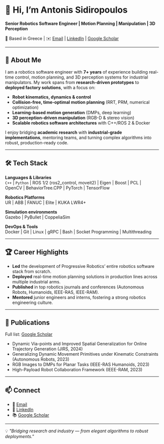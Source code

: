 # 👋 Hi, I’m Antonis Sidiropoulos  
**Senior Robotics Software Engineer | Motion Planning | Manipulation | 3D Perception**

📍 Based in Greece | ✉️ [Email](mailto:antosidi646@gmail.com) | [LinkedIn](https://www.linkedin.com/in/antonis-sidiropoulos-b7a562106/) | [Google Scholar](https://scholar.google.com/citations?user=Msa-s7MAAAAJ)  

---

## 🚀 About Me
I am a robotics software engineer with **7+ years** of experience building real-time control, motion planning, and 3D perception systems for industrial manipulators. My work spans from **research-driven prototypes** to **deployed factory solutions**, with a focus on:

- **Robot kinematics, dynamics & control**  
- **Collision-free, time-optimal motion planning** (RRT, PRM, numerical optimization)  
- **Learning-based motion generation** (DMPs, deep learning)  
- **3D perception-driven manipulation** (RGB-D & stereo vision)  
- **Scalable robotics software architectures** with C++/ROS 2 & Docker  

I enjoy bridging **academic research** with **industrial-grade implementations**, mentoring teams, and turning complex algorithms into robust, production-ready code.

---

## 🛠 Tech Stack
**Languages & Libraries**  
`C++` | `Python` | ROS 1/2 (ros2_control, moveit2) | Eigen | Boost | PCL | OpenCV | BehaviorTree.CPP | PyTorch | TensorFlow  

**Robotics Platforms**  
UR | ABB | FANUC | Elite | KUKA LWR4+

**Simulation environments**  
Gazebo | PyBullet | CoppeliaSim

**DevOps & Tools**  
Docker | Git | Linux | gRPC | Bash | Socket Programming | Multithreading  

---

## 🏆 Career Highlights
- **Led** the development of Progressive Robotics’ entire robotics software stack from scratch.  
- **Deployed** real-time motion planning solutions in production lines across multiple industrial arms.  
- **Published** in top robotics journals and conferences (Autonomous Robots, Humanoids, IEEE-RAS, IEEE-RAM).  
- **Mentored** junior engineers and interns, fostering a strong robotics engineering culture.  

---

## 📄 Publications
Full list: [Google Scholar](https://scholar.google.com/citations?user=YOUR-ID)  
- Dynamic Via-points and Improved Spatial Generalization for Online Trajectory Generation (JIRS, 2024)  
- Generalizing Dynamic Movement Primitives under Kinematic Constraints (Autonomous Robots, 2023)  
- RGB Images to DMPs for Planar Tasks (IEEE-RAS Humanoids, 2023)  
- High-Payload Robot Collaboration Framework (IEEE-RAM, 2023)  

---

## 📫 Connect
- 📧 [Email](mailto:antosidi646@gmail.com)  
- 💼 [LinkedIn](https://www.linkedin.com/in/antonis-sidiropoulos-b7a562106/)  
- 📚 [Google Scholar](https://scholar.google.com/citations?user=Msa-s7MAAAAJ)  

---

💡 *"Bridging research and industry — from elegant algorithms to robust deployments."*
